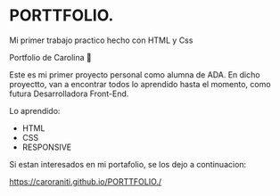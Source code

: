 # PORTTFOLIO.
Mi primer trabajo practico hecho con HTML y Css


Portfolio de  Carolina  🤍

Este es mi primer proyecto personal  como alumna de ADA. En dicho proyectto, van a encontrar todos lo aprendido hasta el momento, como futura Desarrolladora Front-End.



Lo aprendido: 

- HTML
- CSS
-  RESPONSIVE


Si estan interesados en mi portafolio, se los dejo a continuacion:

https://caroraniti.github.io/PORTTFOLIO./


